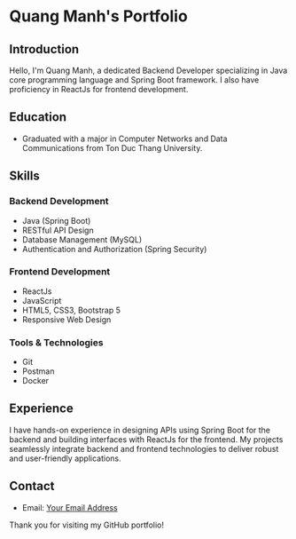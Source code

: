 # Quang Manh's Portfolio

## Introduction
Hello, I'm Quang Manh, a dedicated Backend Developer specializing in Java core programming language and Spring Boot framework. I also have proficiency in ReactJs for frontend development.

## Education
- Graduated with a major in Computer Networks and Data Communications from Ton Duc Thang University.

## Skills
### Backend Development
- Java (Spring Boot)
- RESTful API Design
- Database Management (MySQL)
- Authentication and Authorization (Spring Security)

### Frontend Development
- ReactJs
- JavaScript
- HTML5, CSS3, Bootstrap 5
- Responsive Web Design

### Tools & Technologies
- Git
- Postman
- Docker

## Experience
I have hands-on experience in designing APIs using Spring Boot for the backend and building interfaces with ReactJs for the frontend. My projects seamlessly integrate backend and frontend technologies to deliver robust and user-friendly applications.

## Contact
- Email: [Your Email Address](manhvoong2105@gmail.com)

Thank you for visiting my GitHub portfolio!
